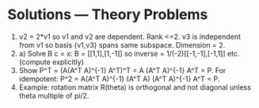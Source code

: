 # Solutions — Theory Problems

1. v2 = 2*v1 so v1 and v2 are dependent. Rank <=2. v3 is independent from v1 so basis {v1,v3} spans same subspace. Dimension = 2.
2. a) Solve B c = x: B = [[1,1],[1,-1]] so inverse = 1/(-2)[[-1,-1],[-1,1]] etc. (compute explicitly)
3. Show P^T = (A(A^T A)^{-1} A^T)^T = A (A^T A)^{-1} A^T = P. For idempotent: P^2 = A(A^T A)^{-1} (A^T A) (A^T A)^{-1} A^T = P.
4. Example: rotation matrix R(theta) is orthogonal and not diagonal unless theta multiple of pi/2.
